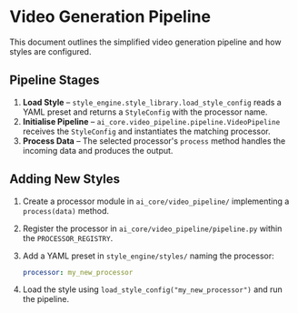 # Video Generation Pipeline

This document outlines the simplified video generation pipeline and how styles
are configured.

## Pipeline Stages

1. **Load Style** – `style_engine.style_library.load_style_config` reads a YAML
   preset and returns a `StyleConfig` with the processor name.
2. **Initialise Pipeline** – `ai_core.video_pipeline.pipeline.VideoPipeline`
   receives the `StyleConfig` and instantiates the matching processor.
3. **Process Data** – The selected processor's `process` method handles the
   incoming data and produces the output.

## Adding New Styles

1. Create a processor module in `ai_core/video_pipeline/` implementing a
   `process(data)` method.
2. Register the processor in `ai_core/video_pipeline/pipeline.py` within the
   `PROCESSOR_REGISTRY`.
3. Add a YAML preset in `style_engine/styles/` naming the processor:

   ```yaml
   processor: my_new_processor
   ```
4. Load the style using `load_style_config("my_new_processor")` and run the
   pipeline.
